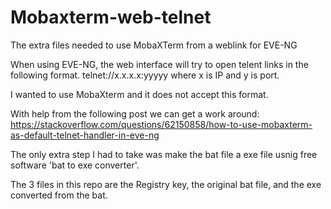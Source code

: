 # Mobaxterm-web-telnet
The extra files needed to use MobaXTerm from a weblink for EVE-NG

When using EVE-NG, the web interface will try to open telent links in the following format. telnet://x.x.x.x:yyyyy where x is IP and y is port.

I wanted to use MobaXterm and it does not accept this format.

With help from the following post we can get a work around:
https://stackoverflow.com/questions/62150858/how-to-use-mobaxterm-as-default-telnet-handler-in-eve-ng

The only extra step I had to take was make the bat file a exe file usnig free software 'bat to exe converter'.

The 3 files in this repo are the Registry key, the original bat file, and the exe converted from the bat.

